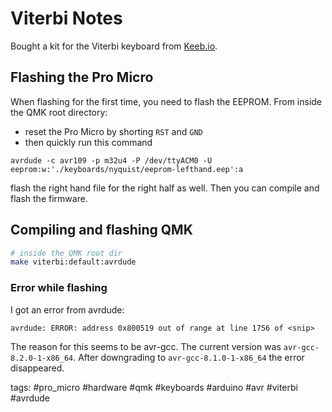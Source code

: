 # Viterbi Notes

Bought a kit for the Viterbi keyboard from [Keeb.io](https://keeb.io).

## Flashing the Pro Micro

When flashing for the first time, you need to flash the EEPROM. From inside the QMK root directory: 

- reset the Pro Micro by shorting `RST` and `GND`
- then quickly run this command

```
avrdude -c avr109 -p m32u4 -P /dev/ttyACM0 -U eeprom:w:'./keyboards/nyquist/eeprom-lefthand.eep':a
```

flash the right hand file for the right half as well. Then you can compile and flash the firmware.

## Compiling and flashing QMK

```sh
# inside the QMK root dir
make viterbi:default:avrdude
```

### Error while flashing

I got an error from avrdude:

```
avrdude: ERROR: address 0x800519 out of range at line 1756 of <snip>
```

The reason for this seems to be avr-gcc. The current version was `avr-gcc-8.2.0-1-x86_64`. After downgrading to `avr-gcc-8.1.0-1-x86_64` the error disappeared.

tags: #pro_micro #hardware #qmk #keyboards #arduino #avr #viterbi #avrdude 
